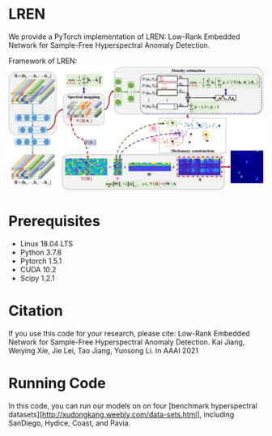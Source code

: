 # LREN
We provide a PyTorch implementation of LREN: Low-Rank Embedded Network for Sample-Free Hyperspectral Anomaly Detection.

Framework of LREN:
![schematic_diagram](https://github.com/xdjiangkai/LREN/blob/main/schematic_diagram.png "Framework of LREN")

# Prerequisites
- Linux 18.04 LTS
- Python 3.7.8
- Pytorch 1.5.1
- CUDA 10.2
- Scipy 1.2.1

# Citation
If you use this code for your research, please cite:
Low-Rank Embedded Network for Sample-Free Hyperspectral Anomaly Detection.
Kai Jiang, Weiying Xie, Jie Lei, Tao Jiang, Yunsong Li. In AAAI 2021

# Running Code
In this code, you can run our models on on four [benchmark hyperspectral datasets][http://xudongkang.weebly.com/data-sets.html], including SanDiego, Hydice, Coast, and Pavia.
